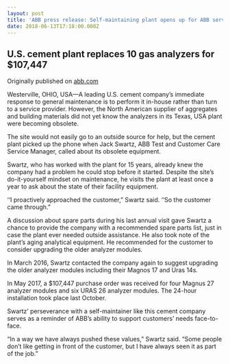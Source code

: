 ```yaml
---
layout: post
title: 'ABB press release: Self-maintaining plant opens up for ABB services'
date: 2018-06-13T17:18:00.000Z
---
```

## U.S. cement plant replaces 10 gas analyzers for $107,447

Originally published on [abb.com](http://www.abb.com/cawp/seitp202/fc80eb99040d282bc12582ab0063d059.aspx)

Westerville, OHIO, USA—A leading U.S. cement company’s immediate response to general maintenance is to perform it in-house rather than turn to a service provider. However, the North American supplier of aggregates and building materials did not yet know the analyzers in its Texas, USA plant were becoming obsolete.



The site would not easily go to an outside source for help, but the cement plant picked up the phone when Jack Swartz, ABB Test and Customer Care Service Manager, called about its obsolete equipment.



Swartz, who has worked with the plant for 15 years, already knew the company had a problem he could stop before it started. Despite the site’s do-it-yourself mindset on maintenance, he visits the plant at least once a year to ask about the state of their facility equipment.



‘‘I proactively approached the customer,” Swartz said. ‘‘So the customer came through.”



A discussion about spare parts during his last annual visit gave Swartz a chance to provide the company with a recommended spare parts list, just in case the plant ever needed outside assistance. He also took note of the plant’s aging analytical equipment. He recommended for the customer to consider upgrading the older analyzer modules.



In March 2016, Swartz contacted the company again to suggest upgrading the older analyzer modules including their Magnos 17 and Uras 14s.



In May 2017, a $107,447 purchase order was received for four Magnus 27 analyzer modules and six URAS 26 analyzer modules. The 24-hour installation took place last October.



Swartz’ perseverance with a self-maintainer like this cement company serves as a reminder of ABB’s ability to support customers’ needs face-to-face.



“In a way we have always pushed these values,” Swartz said. “Some people don’t like getting in front of the customer, but I have always seen it as part of the job.”
